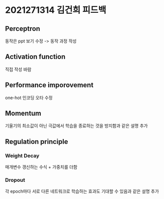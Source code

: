 # 2021271314 김건희 피드백

## Perceptron
동작은 ppt 보기 수정
-> 동작 과정 작성
## Activation function
직접 작성 바람

## Performance imporovement
one-hot 인코딩 오타 수정
## Momentum
기울기의 최소값이 아닌 극값에서 학습을 종료하는 것을 방지함과 같은 설명 추가

## Regulation principle
### Weight Decay
매개변수 갱신하는 수식 + 가중치를 더함
### Dropout
각 epoch마다 서로 다른 네트워크로 학습하는 효과도 기대할 수 있음과 같은 설명 추가